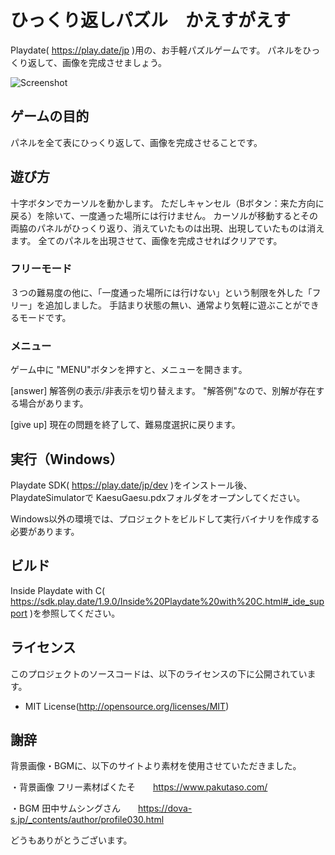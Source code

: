# ひっくり返しパズル　かえすがえす

Playdate( https://play.date/jp )用の、お手軽パズルゲームです。
パネルをひっくり返して、画像を完成させましょう。

![Screenshot](http://raseene.asablo.jp/blog/img/2022/03/08/6252d1.png)

## ゲームの目的

パネルを全て表にひっくり返して、画像を完成させることです。

## 遊び方

十字ボタンでカーソルを動かします。
ただしキャンセル（Bボタン：来た方向に戻る）を除いて、一度通った場所には行けません。
カーソルが移動するとその両脇のパネルがひっくり返り、消えていたものは出現、出現していたものは消えます。
全てのパネルを出現させて、画像を完成させればクリアです。

### フリーモード

３つの難易度の他に、「一度通った場所には行けない」という制限を外した「フリー」を追加しました。
手詰まり状態の無い、通常より気軽に遊ぶことができるモードです。

### メニュー

ゲーム中に "MENU"ボタンを押すと、メニューを開きます。

[answer]
解答例の表示/非表示を切り替えます。
"解答例"なので、別解が存在する場合があります。

[give up]
現在の問題を終了して、難易度選択に戻ります。


## 実行（Windows）

Playdate SDK( https://play.date/jp/dev )をインストール後、
PlaydateSimulatorで KaesuGaesu.pdxフォルダをオープンしてください。

Windows以外の環境では、プロジェクトをビルドして実行バイナリを作成する必要があります。

## ビルド

Inside Playdate with C( https://sdk.play.date/1.9.0/Inside%20Playdate%20with%20C.html#_ide_support )を参照してください。


## ライセンス

このプロジェクトのソースコードは、以下のライセンスの下に公開されています。

* MIT License(http://opensource.org/licenses/MIT)

## 謝辞

背景画像・BGMに、以下のサイトより素材を使用させていただきました。

・背景画像
フリー素材ぱくたそ　　https://www.pakutaso.com/

・BGM
田中サムシングさん　　https://dova-s.jp/_contents/author/profile030.html

どうもありがとうございます。

